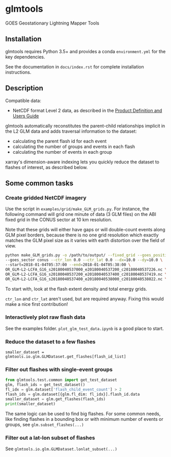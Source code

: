 # glmtools

GOES Geostationary Lightning Mapper Tools

## Installation
glmtools requires Python 3.5+ and provides a conda `environment.yml` for the key dependencies.

See the documentation in `docs/index.rst` for complete installation instructions.

## Description
Compatible data:
- NetCDF format Level 2 data, as described in the [Product Definition and Users Guide](https://www.goes-r.gov/resources/docs.html)

glmtools automatically reconstitutes the parent-child relationships implicit in
the L2 GLM data and adds traversal information to the dataset:

- calculating the parent flash id for each event
- calculating the number of groups and events in each flash
- calculating the number of events in each group

xarray's dimension-aware indexing lets you quickly reduce the dataset to 
flashes of interest, as described below.

## Some common tasks

### Create gridded NetCDF imagery

Use the script in `examples/grid/make_GLM_grids.py`. For instance, the
following command will grid one minute of data (3 GLM files) on the ABI fixed
grid in the CONUS sector at 10 km resolution.

Note that these grids will either have gaps or will double-count events along
GLM pixel borders, because there is no one grid resolution which exactly
matches the GLM pixel size as it varies with earth distortion over the field
of view.

```bash 
python make_GLM_grids.py -o /path/to/output/ --fixed_grid --goes_position east \
--goes_sector conus --ctr_lon 0.0 --ctr_lat 0.0 --dx=10.0 --dy=10.0 \
--start=2018-01-04T05:37:00 --end=2018-01-04T05:38:00 \
OR_GLM-L2-LCFA_G16_s20180040537000_e20180040537200_c20180040537226.nc \
OR_GLM-L2-LCFA_G16_s20180040537200_e20180040537400_c20180040537419.nc \
OR_GLM-L2-LCFA_G16_s20180040537400_e20180040538000_c20180040538022.nc \
```

To start with, look at the flash extent density and total energy grids.

`ctr_lon` and `ctr_lat` aren't used, but are required anyway. Fixing this would
make a nice first contribution!

### Interactively plot raw flash data

See the examples folder. `plot_glm_test_data.ipynb` is a good place to start.

### Reduce the dataset to a few flashes

`smaller_dataset = glmtools.io.glm.GLMDataset.get_flashes[flash_id_list]`

### Filter out flashes with single-event groups

```python
from glmtools.test.common import get_test_dataset
glm, flash_ids = get_test_dataset()
fl_idx = glm.dataset['flash_child_event_count'] > 2
flash_ids = glm.dataset[{glm.fl_dim: fl_idx}].flash_id.data
smaller_dataset = glm.get_flashes(flash_ids)
print(smaller_dataset)
```

The same logic can be used to find big flashes. For some common needs, like
finding flashes in a bounding box or with minimum number of events or groups,
see `glm.subset_flashes(...)`

### Filter out a lat-lon subset of flashes

See `glmtools.io.glm.GLMDataset.lonlat_subset(...)`



